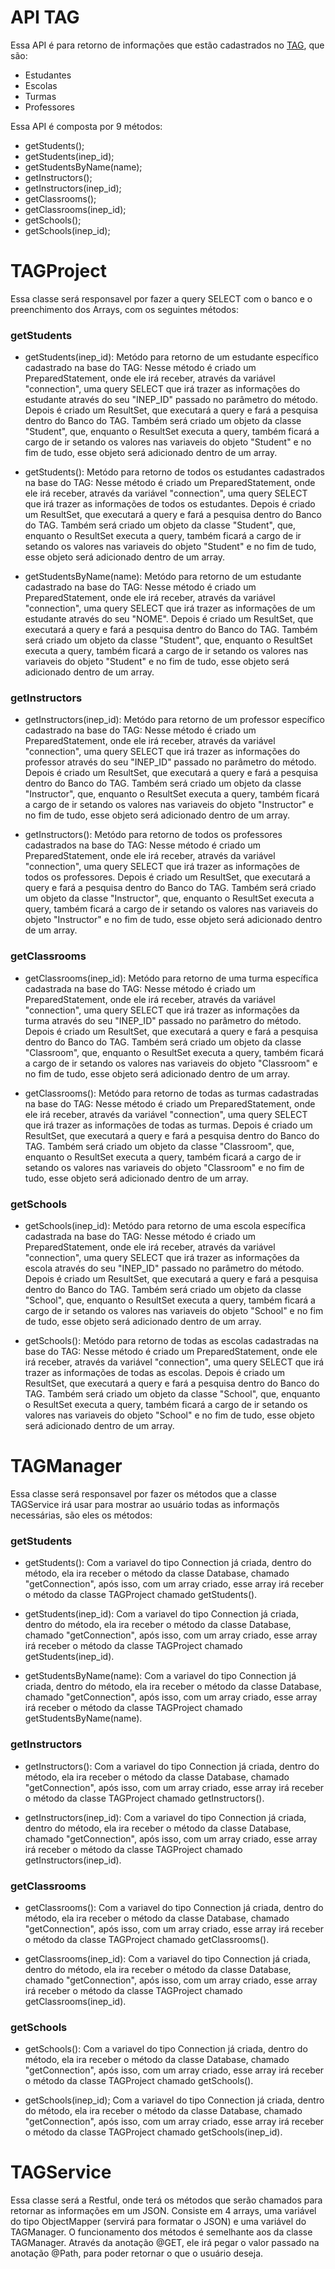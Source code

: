 # API TAG

Essa API é para retorno de informações que estão cadastrados no [TAG](https://github.com/ipti/tag), que são:

  - Estudantes
  - Escolas
  - Turmas 
  - Professores

Essa API é composta por 9 métodos:

- getStudents();
- getStudents(inep_id);
- getStudentsByName(name);
- getInstructors();
- getInstructors(inep_id);
- getClassrooms();
- getClassrooms(inep_id);
- getSchools();
- getSchools(inep_id);

# TAGProject

Essa classe será responsavel por fazer a query SELECT com o banco e o preenchimento dos Arrays, com os seguintes métodos:

### getStudents

- getStudents(inep_id): Metódo para retorno de um estudante específico cadastrado na base do TAG: Nesse método é criado um PreparedStatement, onde ele irá receber, através da variável "connection", uma query SELECT que irá trazer as informações do estudante através do seu "INEP_ID" passado no parâmetro do método. Depois é criado um ResultSet, que executará a query e fará a pesquisa dentro do Banco do TAG. Também será criado um objeto da classe "Student", que, enquanto o ResultSet executa a query, também ficará a cargo de ir setando os valores nas variaveis do objeto "Student" e no fim de tudo, esse objeto será adicionado dentro de um array.

- getStudents(): Metódo para retorno de todos os estudantes cadastrados na base do TAG: Nesse método é criado um PreparedStatement, onde ele irá receber, através da variável "connection", uma query SELECT que irá trazer as informações de todos os estudantes. Depois é criado um ResultSet, que executará a query e fará a pesquisa dentro do Banco do TAG. Também será criado um objeto da classe "Student", que, enquanto o ResultSet executa a query, também ficará a cargo de ir setando os valores nas variaveis do objeto "Student" e no fim de tudo, esse objeto será adicionado dentro de um array.

- getStudentsByName(name): Metódo para retorno de um estudante cadastrado na base do TAG: Nesse método é criado um PreparedStatement, onde ele irá receber, através da variável "connection", uma query SELECT que irá trazer as informações de um estudante através do seu "NOME". Depois é criado um ResultSet, que executará a query e fará a pesquisa dentro do Banco do TAG. Também será criado um objeto da classe "Student", que, enquanto o ResultSet executa a query, também ficará a cargo de ir setando os valores nas variaveis do objeto "Student" e no fim de tudo, esse objeto será adicionado dentro de um array.

### getInstructors

- getInstructors(inep_id): Metódo para retorno de um professor específico cadastrado na base do TAG: Nesse método é criado um PreparedStatement, onde ele irá receber, através da variável "connection", uma query SELECT que irá trazer as informações do professor através do seu "INEP_ID" passado no parâmetro do método. Depois é criado um ResultSet, que executará a query e fará a pesquisa dentro do Banco do TAG. Também será criado um objeto da classe "Instructor", que, enquanto o ResultSet executa a query, também ficará a cargo de ir setando os valores nas variaveis do objeto "Instructor" e no fim de tudo, esse objeto será adicionado dentro de um array.

- getInstructors(): Metódo para retorno de todos os professores cadastrados na base do TAG: Nesse método é criado um PreparedStatement, onde ele irá receber, através da variável "connection", uma query SELECT que irá trazer as informações de todos os professores. Depois é criado um ResultSet, que executará a query e fará a pesquisa dentro do Banco do TAG. Também será criado um objeto da classe "Instructor", que, enquanto o ResultSet executa a query, também ficará a cargo de ir setando os valores nas variaveis do objeto "Instructor" e no fim de tudo, esse objeto será adicionado dentro de um array.

### getClassrooms

- getClassrooms(inep_id): Metódo para retorno de uma turma específica cadastrada na base do TAG: Nesse método é criado um PreparedStatement, onde ele irá receber, através da variável "connection", uma query SELECT que irá trazer as informações da turma através do seu "INEP_ID" passado no parâmetro do método. Depois é criado um ResultSet, que executará a query e fará a pesquisa dentro do Banco do TAG. Também será criado um objeto da classe "Classroom", que, enquanto o ResultSet executa a query, também ficará a cargo de ir setando os valores nas variaveis do objeto "Classroom" e no fim de tudo, esse objeto será adicionado dentro de um array.

- getClassrooms(): Metódo para retorno de todas as turmas cadastradas na base do TAG: Nesse método é criado um PreparedStatement, onde ele irá receber, através da variável "connection", uma query SELECT que irá trazer as informações de todas as turmas. Depois é criado um ResultSet, que executará a query e fará a pesquisa dentro do Banco do TAG. Também será criado um objeto da classe "Classroom", que, enquanto o ResultSet executa a query, também ficará a cargo de ir setando os valores nas variaveis do objeto "Classroom" e no fim de tudo, esse objeto será adicionado dentro de um array.

### getSchools

- getSchools(inep_id): Metódo para retorno de uma escola específica cadastrada na base do TAG: Nesse método é criado um PreparedStatement, onde ele irá receber, através da variável "connection", uma query SELECT que irá trazer as informações da escola através do seu "INEP_ID" passado no parâmetro do método. Depois é criado um ResultSet, que executará a query e fará a pesquisa dentro do Banco do TAG. Também será criado um objeto da classe "School", que, enquanto o ResultSet executa a query, também ficará a cargo de ir setando os valores nas variaveis do objeto "School" e no fim de tudo, esse objeto será adicionado dentro de um array.

- getSchools(): Metódo para retorno de todas as escolas cadastradas na base do TAG: Nesse método é criado um PreparedStatement, onde ele irá receber, através da variável "connection", uma query SELECT que irá trazer as informações de todas as escolas. Depois é criado um ResultSet, que executará a query e fará a pesquisa dentro do Banco do TAG. Também será criado um objeto da classe "School", que, enquanto o ResultSet executa a query, também ficará a cargo de ir setando os valores nas variaveis do objeto "School" e no fim de tudo, esse objeto será adicionado dentro de um array.

# TAGManager

Essa classe será responsavel por fazer os métodos que a classe TAGService irá usar para mostrar ao usuário todas as informaçõs necessárias, são eles os métodos:

### getStudents

- getStudents(): Com a variavel do tipo Connection já criada, dentro do método, ela ira receber o método da classe Database, chamado "getConnection", após isso, com um array criado, esse array irá receber o método da classe TAGProject chamado getStudents().

- getStudents(inep_id): Com a variavel do tipo Connection já criada, dentro do método, ela ira receber o método da classe Database, chamado "getConnection", após isso, com um array criado, esse array irá receber o método da classe TAGProject chamado getStudents(inep_id).

- getStudentsByName(name): Com a variavel do tipo Connection já criada, dentro do método, ela ira receber o método da classe Database, chamado "getConnection", após isso, com um array criado, esse array irá receber o método da classe TAGProject chamado getStudentsByName(name).

### getInstructors

- getInstructors(): Com a variavel do tipo Connection já criada, dentro do método, ela ira receber o método da classe Database, chamado "getConnection", após isso, com um array criado, esse array irá receber o método da classe TAGProject chamado getInstructors().

- getInstructors(inep_id): Com a variavel do tipo Connection já criada, dentro do método, ela ira receber o método da classe Database, chamado "getConnection", após isso, com um array criado, esse array irá receber o método da classe TAGProject chamado getInstructors(inep_id).

### getClassrooms

- getClassrooms(): Com a variavel do tipo Connection já criada, dentro do método, ela ira receber o método da classe Database, chamado "getConnection", após isso, com um array criado, esse array irá receber o método da classe TAGProject chamado getClassrooms().

- getClassrooms(inep_id): Com a variavel do tipo Connection já criada, dentro do método, ela ira receber o método da classe Database, chamado "getConnection", após isso, com um array criado, esse array irá receber o método da classe TAGProject chamado getClassrooms(inep_id).

### getSchools

- getSchools(): Com a variavel do tipo Connection já criada, dentro do método, ela ira receber o método da classe Database, chamado "getConnection", após isso, com um array criado, esse array irá receber o método da classe TAGProject chamado getSchools().

- getSchools(inep_id); Com a variavel do tipo Connection já criada, dentro do método, ela ira receber o método da classe Database, chamado "getConnection", após isso, com um array criado, esse array irá receber o método da classe TAGProject chamado getSchools(inep_id).

# TAGService

Essa classe será a Restful, onde terá os métodos que serão chamados para retornar as informações em um JSON. Consiste em 4 arrays, uma variável do tipo ObjectMapper (servirá para formatar o JSON) e uma variável do TAGManager. O funcionamento dos métodos é semelhante aos da classe TAGManager. Através da anotação @GET, ele irá pegar o valor passado na anotação @Path, para poder retornar o que o usuário deseja.
